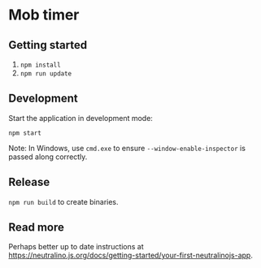 # Mob timer

## Getting started

1. `npm install`
1. `npm run update`

## Development

Start the application in development mode:

`npm start`

Note: In Windows, use `cmd.exe` to ensure `--window-enable-inspector` is passed along correctly.

## Release

`npm run build` to create binaries.

## Read more

Perhaps better up to date instructions at https://neutralino.js.org/docs/getting-started/your-first-neutralinojs-app.
